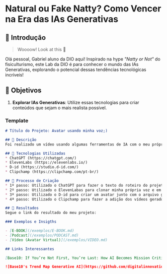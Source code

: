 # Natural ou Fake Natty? Como Vencer na Era das IAs Generativas

## 🚀 Introdução

> Woooow! Look at this 👀

Olá pessoal, Gabriel aluno da DIO aqui! Inspirado na hype _"Natty or Not"_ do fisiculturismo, este Lab da DIO é para conhecer o mundo das IAs Generativas, explorando o potencial dessas tendências tecnológicas incríveis!

## 🎯 Objetivos

1. **Explorar IAs Generativas**: Utilize essas tecnologias para criar conteúdos que sejam o mais realista possível. 

### Template

```markdown
# Título do Projeto: Avatar usando minha voz;)

## 📒 Descrição
Foi realizado um vídeo usando algumas ferramentas de IA com o meu próprio aúdio, Natural ou Fake Natty?

## 🤖 Tecnologias Utilizadas
* ChatGPT (https://chatgpt.com/)
* ElevenLabs (https://elevenlabs.io/)
* D-id (https://studio.d-id.com/)
* Clipchamp (https://clipchamp.com/pt-br/)

## 🧐 Processo de Criação
* 1º passo: Utilizado o ChatGPT para fazer o texto do roteiro do projeto, utilizando Promts elaborados.
* 2º passo: Utilizado o ElevenLabas para clonar minha própria voz e em seguida usamos ele para transformar o texto do roteiro para áudio com a minha voz clonada.
* 3º passo: Utilizado o D-id para criar um avatar junto com o arquivo gerado do Elevenlabs resultando em três aruivos de vídeo.
* 4ª passo: Utilizado o Clipchamp para fazer a adição dos vídeos gerados no D-id juntamente com a edição. 

## 🚀 Resultados
Segue o link do resultado do meu projeto: 

### Exemplos e Insigths

- [E-BOOK](/exemplos/E-BOOK.md)
- [Podcast](/exemplos/PODCAST.md)
- [Vídeo (Avatar Virtual)](/exemplos/VIDEO.md)

## Links Interessantes

[Base10: If You’re Not First, You’re Last: How AI Becomes Mission Critical](https://base10.vc/post/generative-ai-mission-critical/)

![Base10's Trend Map Generative AI](https://github.com/digitalinnovationone/lab-natty-or-not/assets/730492/f4df26e8-f8f7-4419-8252-c69d73ea930c)
